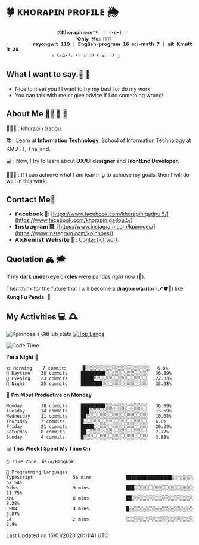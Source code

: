 # 🍀  ᴋʜᴏʀᴀᴘɪɴ ᴘʀᴏꜰɪʟᴇ  🌦 
                       ズ𝗞𝗵𝗼𝗿𝗮𝗽𝗶𝗻𝗲𝘀𝗲°º  ♡ (•ө•) ♡
                             『𝗢𝗻𝗹𝘆 𝗠𝗲』👩🏻‍💻
              𝗿𝗮𝘆𝗼𝗻𝗴𝘄𝗶𝘁 𝟭𝟭𝟵 | 𝗘𝗻𝗴𝗹𝗶𝘀𝗵-𝗽𝗿𝗼𝗴𝗿𝗮𝗺 𝟭𝟲 𝘀𝗰𝗶-𝗺𝗮𝘁𝗵 𝟳 | 𝘀𝗶𝘁 𝗞𝗺𝘂𝘁𝘁 𝗶𝘁 𝟮𝟱
                     ⚡️ ʕ•̀ω•́ʔ✧ ʕ♡˙ᴥ˙♡ʔ ʕ·ᴥ·　ʔ 💫

## What I want to say.💬 📧 

- Nice to meet you ! I want to try my best for do my work.  
- You can talk with me or give advice if I do something wrong! 

## About Me 🙋🏻‍♀️ 🌱
 👩🏻‍💼 : Khorapin Gadpu.
 
 📚 : Learn at **Information Technology**, School of Information Technology at KMUTT, Thailand. 

 💻 : Now, I try to learn about __UX/UI designer__ and __FrontEnd Developer__. 

 🏃🏻‍♀️ : If I can achieve what I am learning to achieve my goals, then I will do well in this work. 

## Contact Me📱

- 𝗙𝗮𝗰𝗲𝗯𝗼𝗼𝗸 🌌: [https://www.facebook.com/khorapin.gadpu.5/](https://www.facebook.com/khorapin.gadpu.5/)
- 𝗜𝗻𝘀𝘁𝗿𝗮𝗴𝗿𝗮𝗺 🎆: [https://www.instagram.com/kpinnoes/](https://www.instagram.com/kpinnoes/)
- 𝗔𝗹𝗰𝗵𝗲𝗺𝗶𝘀𝘁 𝗪𝗲𝗯𝘀𝗶𝘁𝗲 🌄 : [Contact of work](https://alchemist-softwarehouse.co/)

## 𝐐𝐮𝐨𝐭𝐚𝐭𝐢𝐨𝐧 🏔 🗯

If my __dark under-eye circles__ were pandas right now (🐼).

Then think for the future that I will become a __dragon warrior__ (🗡🛡🐲) like __Kung Fu Panda__. 🐉



## My Activities 💻 🕰
![Kpinnoes's GitHub stats](https://github-readme-stats.vercel.app/api?username=kpinnoes&show_icons=true&theme=solarized-light)
[![Top Langs](https://github-readme-stats.vercel.app/api/top-langs/?username=kpinnoes&layout=compact&langs_count=10&theme=solarized-light)](https://github.com/kpinnoes/github-readme-stats)


<!--START_SECTION:waka-->
![Code Time](http://img.shields.io/badge/Code%20Time-347%20hrs%209%20mins-blue)

**I'm a Night 🦉** 

```text
🌞 Morning    7 commits      █░░░░░░░░░░░░░░░░░░░░░░░░   6.8% 
🌆 Daytime    38 commits     █████████░░░░░░░░░░░░░░░░   36.89% 
🌃 Evening    23 commits     █████░░░░░░░░░░░░░░░░░░░░   22.33% 
🌙 Night      35 commits     ████████░░░░░░░░░░░░░░░░░   33.98%

```
📅 **I'm Most Productive on Monday** 

```text
Monday       38 commits     █████████░░░░░░░░░░░░░░░░   36.89% 
Tuesday      14 commits     ███░░░░░░░░░░░░░░░░░░░░░░   13.59% 
Wednesday    11 commits     ██░░░░░░░░░░░░░░░░░░░░░░░   10.68% 
Thursday     7 commits      █░░░░░░░░░░░░░░░░░░░░░░░░   6.8% 
Friday       21 commits     █████░░░░░░░░░░░░░░░░░░░░   20.39% 
Saturday     8 commits      ██░░░░░░░░░░░░░░░░░░░░░░░   7.77% 
Sunday       4 commits      █░░░░░░░░░░░░░░░░░░░░░░░░   3.88%

```


📊 **This Week I Spent My Time On** 

```text
⌚︎ Time Zone: Asia/Bangkok

💬 Programming Languages: 
TypeScript               56 mins             █████████████████░░░░░░░░   67.54% 
Other                    9 mins              ███░░░░░░░░░░░░░░░░░░░░░░   11.75% 
XML                      6 mins              ██░░░░░░░░░░░░░░░░░░░░░░░   8.28% 
JSON                     3 mins              █░░░░░░░░░░░░░░░░░░░░░░░░   3.87% 
C#                       2 mins              ░░░░░░░░░░░░░░░░░░░░░░░░░   2.9%

```


 Last Updated on 15/01/2023 20:11:41 UTC
<!--END_SECTION:waka-->
